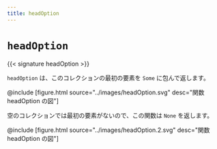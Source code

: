 ```yaml
---
title: headOption
---
```


# `headOption`

{{< signature headOption >}}

`headOption` は、このコレクションの最初の要素を `Some` に包んで返します。

@include [figure.html source="../images/headOption.svg" desc="関数 headOption の図"]

空のコレクションでは最初の要素がないので、この関数は `None` を返します。

@include [figure.html source="../images/headOption.2.svg" desc="関数 headOption の図"]
